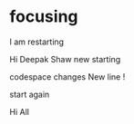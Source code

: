 # focusing
I am restarting

Hi Deepak Shaw new starting

codespace changes 
New line !

start again

Hi All



